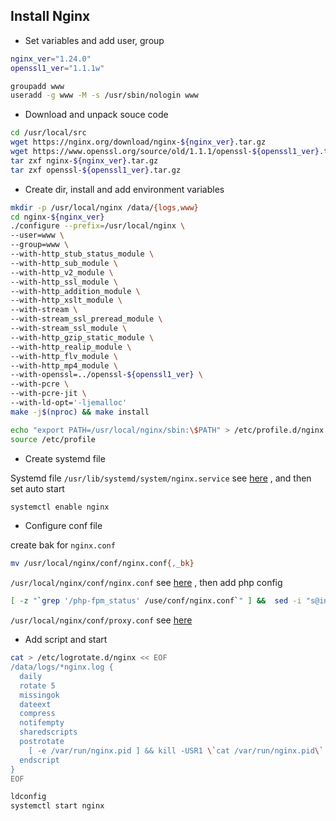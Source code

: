 ## Install Nginx

- Set variables and add user, group

```bash
nginx_ver="1.24.0"
openssl1_ver="1.1.1w"

groupadd www
useradd -g www -M -s /usr/sbin/nologin www
```

- Download and unpack souce code

```bash
cd /usr/local/src
wget https://nginx.org/download/nginx-${nginx_ver}.tar.gz
wget https://www.openssl.org/source/old/1.1.1/openssl-${openssl1_ver}.tar.gz
tar zxf nginx-${nginx_ver}.tar.gz
tar zxf openssl-${openssl1_ver}.tar.gz
```

- Create dir, install and add environment variables

```bash
mkdir -p /usr/local/nginx /data/{logs,www}
cd nginx-${nginx_ver}
./configure --prefix=/usr/local/nginx \
--user=www \
--group=www \
--with-http_stub_status_module \
--with-http_sub_module \
--with-http_v2_module \
--with-http_ssl_module \
--with-http_addition_module \
--with-http_xslt_module \
--with-stream \
--with-stream_ssl_preread_module \
--with-stream_ssl_module \
--with-http_gzip_static_module \
--with-http_realip_module \
--with-http_flv_module \
--with-http_mp4_module \
--with-openssl=../openssl-${openssl1_ver} \
--with-pcre \
--with-pcre-jit \
--with-ld-opt='-ljemalloc'
make -j$(nproc) && make install

echo "export PATH=/usr/local/nginx/sbin:\$PATH" > /etc/profile.d/nginx.sh
source /etc/profile
```

- Create systemd file

Systemd file `/usr/lib/systemd/system/nginx.service` see [here](./nginx.service) , and then set auto start

```bash
systemctl enable nginx
```

- Configure conf file

create bak for `nginx.conf`

```bash
mv /usr/local/nginx/conf/nginx.conf{,_bk}
```

`/usr/local/nginx/conf/nginx.conf` see [here](./nginx.conf) , then add php config

```bash
[ -z "`grep '/php-fpm_status' /use/conf/nginx.conf`" ] &&  sed -i "s@index index.html index.php;@index index.html index.php;\n    location ~ /php-fpm_status {\n        #fastcgi_pass remote_php_ip:9000;\n        fastcgi_pass unix:/dev/shm/php-cgi.sock;\n        fastcgi_index index.php;\n        include fastcgi.conf;\n        allow 127.0.0.1;\n        deny all;\n        }@" /usr/local/nginx/conf/nginx.conf
```

`/usr/local/nginx/conf/proxy.conf` see [here](./proxy.conf)

- Add script and start

```bash
cat > /etc/logrotate.d/nginx << EOF
/data/logs/*nginx.log {
  daily
  rotate 5
  missingok
  dateext
  compress
  notifempty
  sharedscripts
  postrotate
    [ -e /var/run/nginx.pid ] && kill -USR1 \`cat /var/run/nginx.pid\`
  endscript
}
EOF

ldconfig
systemctl start nginx
```
